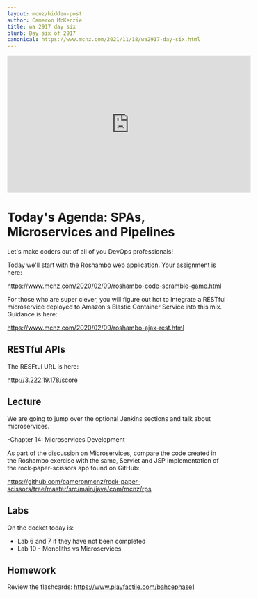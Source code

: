 ```yaml
---
layout: mcnz/hidden-post
author: Cameron McKenzie
title: wa 2917 day six
blurb: Day six of 2917
canonical: https://www.mcnz.com/2021/11/18/wa2917-day-six.html
---
```


<div class="embed-responsive embed-responsive-16by9">
<iframe width="560" height="315" src="https://www.youtube.com/embed/ei7kv7QOMC8" frameborder="0" allow="accelerometer; autoplay; clipboard-write; encrypted-media; gyroscope; picture-in-picture" allowfullscreen></iframe>
</div>

# Today's Agenda: SPAs, Microservices and Pipelines

Let's make coders out of all of you DevOps professionals!

Today we'll start with the Roshambo web application. Your assignment is here:

https://www.mcnz.com/2020/02/09/roshambo-code-scramble-game.html

For those who are super clever, you will figure out hot to integrate a RESTful microservice deployed to Amazon's Elastic Container Service into this mix. Guidance is here:

https://www.mcnz.com/2020/02/09/roshambo-ajax-rest.html

## RESTful APIs

The RESFtul URL is here:

http://3.222.19.178/score


## Lecture

We are going to jump over the optional Jenkins sections and talk about microservices.

-Chapter 14: Microservices Development

As part of the discussion on Microservices, compare the code created in the Roshambo exercise with the same, Servlet and JSP implementation of the rock-paper-scissors app found on GitHub:

https://github.com/cameronmcnz/rock-paper-scissors/tree/master/src/main/java/com/mcnz/rps

## Labs

On the docket today is:

- Lab 6 and 7 if they have not been completed
- Lab 10 - Monoliths vs Microservices

## Homework

Review the flashcards: <a href="https://www.playfactile.com/bahcephase1">https://www.playfactile.com/bahcephase1</a>

